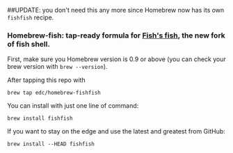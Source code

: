 ##UPDATE: you don't need this any more since Homebrew now has its own `fishfish` recipe.



### Homebrew-fish: tap-ready formula for [Fish's fish](http://ridiculousfish.com/shell/), the new fork of fish shell.

First, make sure you Homebrew version is 0.9 or above (you can check your brew version with `brew --version`).

After tapping this repo with

    brew tap edc/homebrew-fishfish

You can install with just one line of command:

    brew install fishfish

If you want to stay on the edge and use the latest and greatest from GitHub:

    brew install --HEAD fishfish
